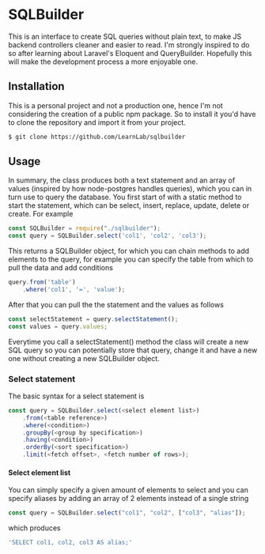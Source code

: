# SQLBuilder

This is an interface to create SQL queries without plain text, to make JS backend controllers cleaner and easier to read. I'm strongly inspired to do so after learning about Laravel's Eloquent and QueryBuilder. Hopefully this will make the development process a more enjoyable one.

## Installation

This is a personal project and not a production one, hence I'm not considering the creation of a public npm package. So to install it you'd have to clone the repository and import it from your project.

``` sh
$ git clone https://github.com/LearnLab/sqlbuilder
```

## Usage

In summary, the class produces both a text statement and an array of values (inspired by how node-postgres handles queries), which you can in turn use to query the database. You first start of with a static method to start the statement, which can be select, insert, replace, update, delete or create. For example

``` javascript
const SQLBuilder = require("./sqlbuilder");
const query = SQLBuilder.select('col1', 'col2', 'col3');
```

This returns a SQLBuilder object, for which you can chain methods to add elements to the query, for example you can specify the table from which to pull the data and add conditions

``` javascript
query.from('table')
    .where('col1', '=', 'value');
```

After that you can pull the the statement and the values as follows

``` javascript
const selectStatement = query.selectStatement();
const values = query.values;
```

Everytime you call a selectStatement() method the class will create a new SQL query so you can potentially store that query, change it and have a new one without creating a new SQLBuilder object.

### Select statement

The basic syntax for a select statement is

``` javascript
const query = SQLBuilder.select(<select element list>)
    .from(<table reference>)
    .where(<condition>)
    .groupBy(<group by specification>)
    .having(<condition>)
    .orderBy(<sort specification>)
    .limit(<fetch offset>, <fetch number of rows>);
```

#### Select element list

You can simply specify a given amount of elements to select and you can specify aliases by adding an array of 2 elements instead of a single string

``` javascript
const query = SQLBuilder.select("col1", "col2", ["col3", "alias"]);
```

which produces

``` sh
'SELECT col1, col2, col3 AS alias;'
```

